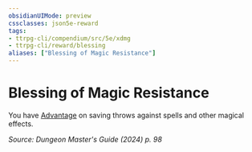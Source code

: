 ```yaml
---
obsidianUIMode: preview
cssclasses: json5e-reward
tags:
- ttrpg-cli/compendium/src/5e/xdmg
- ttrpg-cli/reward/blessing
aliases: ["Blessing of Magic Resistance"]
---
```

# Blessing of Magic Resistance

You have [Advantage](3-Mechanics/CLI/rules/variant-rules/advantage-xphb.md) on saving throws against spells and other magical effects.

*Source: Dungeon Master's Guide (2024) p. 98*